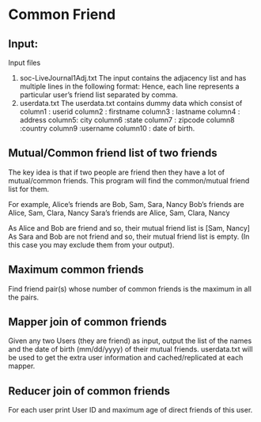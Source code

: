 # Common Friend

## Input:
Input files 
1. soc-LiveJournal1Adj.txt
The input contains the adjacency list and has multiple lines in the following format:
<User><TAB><Friends>
Hence, each line represents a particular user’s friend list separated by comma.
2. userdata.txt 
The userdata.txt contains dummy data which consist of 
column1 : userid
column2 : firstname
column3 : lastname
column4 : address
column5: city
column6 :state
column7 : zipcode
column8 :country
column9 :username
column10 : date of birth.

## Mutual/Common friend list of two friends
The key idea is that if two people are friend then they have a lot of mutual/common friends. This program will find the common/mutual friend list for them.

For example,
Alice’s friends are Bob, Sam, Sara, Nancy
Bob’s friends are Alice, Sam, Clara, Nancy
Sara’s friends are Alice, Sam, Clara, Nancy

As Alice and Bob are friend and so, their mutual friend list is [Sam, Nancy]
As Sara and Bob are not friend and so, their mutual friend list is empty. (In this case you may exclude them from your output). 

## Maximum common friends
Find friend pair(s) whose number of common friends is the maximum in all the pairs. 

## Mapper join of common friends
Given any two Users (they are friend) as input, output the list of the names and the date of birth (mm/dd/yyyy) of their mutual friends.
userdata.txt will be used to get the extra user information and cached/replicated at each mapper.

## Reducer join of common friends
For each user print User ID and maximum age of direct friends of this user.
